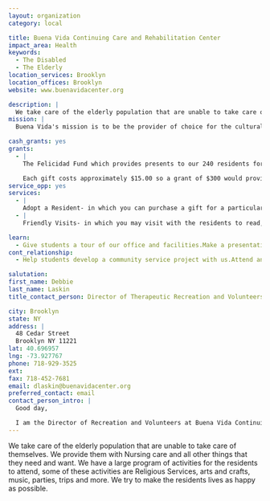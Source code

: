 ```yaml
---
layout: organization
category: local

title: Buena Vida Continuing Care and Rehabilitation Center
impact_area: Health
keywords: 
  - The Disabled
  - The Elderly
location_services: Brooklyn
location_offices: Brooklyn
website: www.buenavidacenter.org

description: |
  We take care of the elderly population that are unable to take care of themselves.  We provide them with Nursing care and all other things that they need and want.  We have a large program of activities for the residents to attend, some of these activities are Religious Services, arts and crafts, music, parties, trips and more.  We try to make the residents lives as happy as possible.
mission: |
  Buena Vida's mission is to be the provider of choice for the culturally diverse communities of Brooklyn and Queens, by providing outstanding long term and rehabilitative health care services in an environment that fosters cultural sensitivity.

cash_grants: yes
grants: 
  - |
    The Felicidad Fund which provides presents to our 240 residents for the Holiday Season.  (Christmas, Kwanzaa, Etc.)

    Each gift costs approximately $15.00 so a grant of $300 would provide a gift for 20 residents.
service_opp: yes
services: 
  - |
    Adopt a Resident- in which you can purchase a gift for a particular resident and help distribute the gifts with Santa on Christmas Day
  - |
    Friendly Visits- in which you may visit with the residents to read, talk, play table games or do crafts with the residents.

learn: 
  - Give students a tour of our office and facilities.Make a presentation about our organization.Speak over the phone about our work.
cont_relationship: 
  - Help students develop a community service project with us.Attend an in-school Check Award Assembly if we receive a grant.Help students tell local newspapers and media about their grant and/or project with us.Educate the school by leading a workshop.Collect pennies during the Penny Harvest next fall.

salutation: 
first_name: Debbie
last_name: Laskin
title_contact_person: Director of Therapeutic Recreation and Volunteers

city: Brooklyn
state: NY
address: |
  48 Cedar Street  
  Brooklyn NY 11221
lat: 40.696957
lng: -73.927767
phone: 718-929-3525
ext: 
fax: 718-452-7681
email: dlaskin@buenavidacenter.org
preferred_contact: email
contact_person_intro: |
  Good day,

  I am the Director of Recreation and Volunteers at Buena Vida Continuing Care and Rehabilitation Center.  I enjoy working with student volunteers because many of our residents really enjoy seeing and talking with young adults and  children.  Your visits brighten up their day and I love to see the smiles and happiness you bring!  Some of our residents miss their family when they are here and the families might not be able to visit as much as they would like to because of work and other obligations.  You provide the residents with an opportunity to be with young people and learn about what is going on in the community.  I am so grateful for all of the students who have visited here.  Some schools have brought cards, and presents, some have sung songs, and all have brought much joy and happiness with them.  I look forward to working with your school.
---
```

We take care of the elderly population that are unable to take care of themselves.  We provide them with Nursing care and all other things that they need and want.  We have a large program of activities for the residents to attend, some of these activities are Religious Services, arts and crafts, music, parties, trips and more.  We try to make the residents lives as happy as possible.